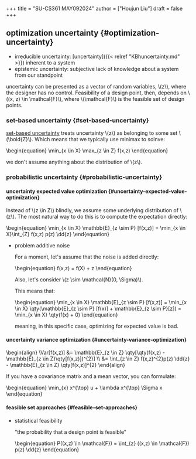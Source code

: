 +++
title = "SU-CS361 MAY092024"
author = ["Houjun Liu"]
draft = false
+++

## optimization uncertainty {#optimization-uncertainty}

-   irreducible uncertainty: [uncertainty]({{< relref "KBhuncertainty.md" >}}) inherent to a system
-   epistemic uncertainty: subjective lack of knowledge about a system from our standpoint

uncertainty can be presented as a vector of random variables, \\(z\\), where the designer has no control. Feasibility of a design point, then, depends on \\((x, z) \in \mathcal{F}\\), where \\(\mathcal{F}\\) is the feasible set of design points.


### set-based uncertainty {#set-based-uncertainty}

[set-based uncertainty](#set-based-uncertainty) treats uncertainty \\(z\\) as belonging to some set \\(\bold{Z}\\). Which means that we typically use minimax to solnve:

\begin{equation}
\min\_{x \in X} \max\_{z \in Z} f(x,z)
\end{equation}

we don't assume anything about the distribution of \\(z\\).


### probabilistic uncertainty {#probabilistic-uncertainty}


#### uncertainty expected value optimization {#uncertainty-expected-value-optimization}

Instead of \\(z \in Z\\) blindly, we assume some underlying distribution of \\(z\\). The most natural way to do this is to compute the expectation directly:

\begin{equation}
\min\_{x \in X} \mathbb{E}\_{z \sim P} [f(x,z)] = \min\_{x \in X}\int\_{Z} f(x,z) p(z) \dd{z}
\end{equation}

<!--list-separator-->

-  problem additive noise

    For a moment, let's assume that the noise is added directly:

    \begin{equation}
    f(x,z) = f(X) + z
    \end{equation}

    Also, let's consider \\(z \sim \mathcal{N}(0, \Sigma)\\).

    This means that:

    \begin{equation}
    \min\_{x \in X} \mathbb{E}\_{z \sim P} [f(x,z)] = \min\_{x \in X} \qty(\mathbb{E}\_{z \sim P} [f(x)] + \mathbb{E}\_{z \sim P}[z]) = \min\_{x \in X} \qty(f(x) + 0)
    \end{equation}

    meaning, in this specific case, optimizing for expected value is bad.


#### uncertainty variance optimization {#uncertainty-variance-optimization}

\begin{align}
\Var[f(x,z)] &= \mathbb{E}\_{z \in Z} \qty[\qty(f(x,z) - \mathbb{E}\_{z \in Z}\qty[f(x,z)])^{2}]   \\\\
&= \int\_{z \in Z} f(x,z)^{2}p(z) \dd{z} - \mathbb{E}\_{z \in Z} \qty[f(x,z)]^{2}
\end{align}

If you have a covariance matrix and a mean vector, you can formulate:

\begin{equation}
\min\_{x} x^{\top} u + \lambda x^{\top} \Sigma x
\end{equation}


#### feasible set approaches {#feasible-set-approaches}

<!--list-separator-->

-  statistical feasibility

    "the probability that a design point is feasible"

    \begin{equation}
    P((x,z) \in \mathcal{F}) = \int\_{z} ((x,z) \in \mathcal{F}) p(z) \dd{z}
    \end{equation}
